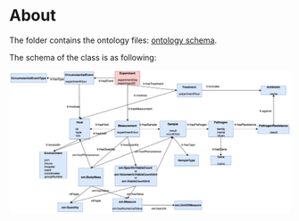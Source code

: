 # About 

The folder contains the ontology files: [ontology schema](trans_experiment.owl). 

The schema of the class is as following:

![Alt text](schema.png?raw=true "Ontology schema")



